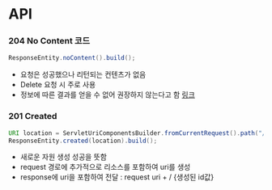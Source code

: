 # API 



###  204 No Content 코드

```java
ResponseEntity.noContent().build();
```

- 요청은 성공했으나 리턴되는 컨텐츠가 없음
- Delete 요청 시 주로 사용
- 정보에 따른 결과를 얻을 수 없어 권장하지 않는다고 함 [링크](https://mygumi.tistory.com/230)





###  201 Created

```java
URI location = ServletUriComponentsBuilder.fromCurrentRequest().path("/{id}").buildAndExpand(createTodo.getId()).toUri();
ResponseEntity.created(location).build();
```

- 새로운 자원 생성 성공을 뜻함
- request 경로에 추가적으로 리소스를 포함하여 uri를 생성
- response에 uri을 포함하여 전달 : request uri + / {생성된 id값}